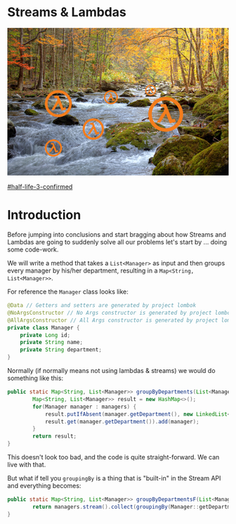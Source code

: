 # Streams & Lambdas

![streams-lambdas-main](media/streams-lambdas-main.jpg)

[#half-life-3-confirmed](https://kotaku.com/tag/half-life-3)

# Introduction

Before jumping into conclusions and start bragging about how Streams and Lambdas are going to suddenly solve all our problems let's start by ... doing some code-work.

We will write a method that takes a `List<Manager>` as input and then groups every manager by his/her department, resulting in a `Map<String, List<Manager>>`. 

For reference the `Manager` class looks like:

```java
@Data // Getters and setters are generated by project lombok
@NoArgsConstructor // No Args constructor is generated by project lombok
@AllArgsConstructor // All Args constructor is generated by project lombok
private class Manager {
    private Long id;
    private String name;
    private String department;
}
```

Normally (if normally means not using lambdas & streams) we would do something like this:

```java
public static Map<String, List<Manager>> groupByDepartments(List<Manager> managers) {
        Map<String, List<Manager>> result = new HashMap<>();
        for(Manager manager : managers) {
            result.putIfAbsent(manager.getDepartment(), new LinkedList<>());
            result.get(manager.getDepartment()).add(manager);
        }
        return result;
}
```

This doesn't look too bad, and the code is quite straight-forward. We can live with that.

But what if tell you `groupingBy` is a thing that is "built-in" in the Stream API and everything becomes:

```java
public static Map<String, List<Manager>> groupByDepartmentsF(List<Manager> managers) {
        return managers.stream().collect(groupingBy(Manager::getDepartment));
}
```








